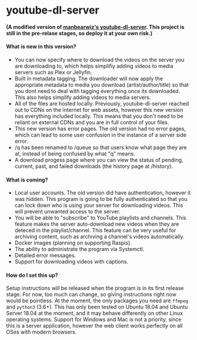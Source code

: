 # youtube-dl-server

#### (A modified version of [manbearwiz's youtube-dl-server](https://github.com/manbearwiz/youtube-dl-server). This project is still in the pre-relase stages, so deploy it at your own risk.)

#### What is new in this version?

- You can now specify where to download the videos on the server you are downloading to, which helps simplifiy adding videos to media servers such as Plex or Jellyfin.
- Built in metadata tagging. The downloader will now apply the appropriate metadata to media you download (artist/author/title) so that you dont need to deal with tagging everything once its downloaded. This also helps simplify adding videos to media servers.
- All of the files are hosted locally. Previously, youtube-dl-server reached out to CDNs on the internet for web assets, however this new version has everything included locally. This means that you don't need to be reliant on external CDNs and you are in full control of your files.
- This new version has error pages. The old version had no error pages, which can lead to some user confusion in the instance of a server side error.
- /q has been renamed to /queue so that users know what page they are at, instead of being confused by what "q" means.
- A download progess page where you can view the status of pending, current, past, and failed downloads (the history page at /history).

#### What is coming?

- Local user accounts. The old version did have authentication, however it was hidden. This program is going to be fully authenticated so that you can lock down who is using your server for downloading videos. This will prevent unwanted access to the server.
- You will be able to "subscribe" to YouTube playlists and channels. This feature makes the server auto-download new videos when they are deteced in the playlist/channel. This feature can be very useful for archiving content, such as archiving a channel's videos automatically.
- Docker images (planning on supporting Raspis).
- The ability to administrate the program via Systemctl.
- Detailed error messages.
- Support for downloading videos with captions.

#### How do I set this up?

Setup instructions will be released when the program is in its first release stage. For now, too much can change, so giving instructions right now would be pointless. At the moment, the only packages you need are `ffmpeg` and `python3` (3.6+). This has only been tested on Ubuntu 18.04 and Ubuntu Server 18.04 at the moment, and it may behave differently on other Linux operating systems. Support for Windows and Mac is not a priority, since this is a server application, however the web client works perfectly on all OSes with modern browsers.
